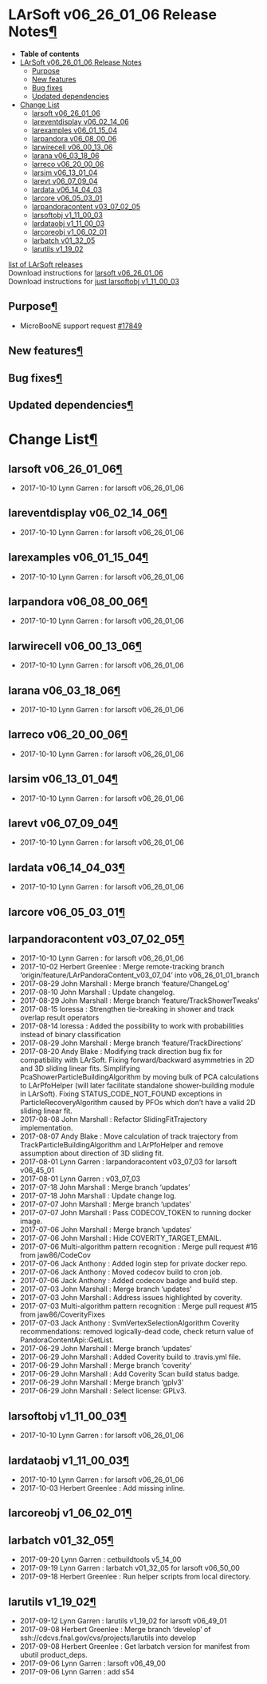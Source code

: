 LArSoft v06\_26\_01\_06 Release Notes[¶](#LArSoft-v06_26_01_06-Release-Notes)
=============================================================================

-   **Table of contents**
-   [LArSoft v06\_26\_01\_06 Release Notes](#LArSoft-v06_26_01_06-Release-Notes)
    -   [Purpose](#Purpose)
    -   [New features](#New-features)
    -   [Bug fixes](#Bug-fixes)
    -   [Updated dependencies](#Updated-dependencies)
-   [Change List](#Change-List)
    -   [larsoft v06\_26\_01\_06](#larsoft-v06_26_01_06)
    -   [lareventdisplay v06\_02\_14\_06](#lareventdisplay-v06_02_14_06)
    -   [larexamples v06\_01\_15\_04](#larexamples-v06_01_15_04)
    -   [larpandora v06\_08\_00\_06](#larpandora-v06_08_00_06)
    -   [larwirecell v06\_00\_13\_06](#larwirecell-v06_00_13_06)
    -   [larana v06\_03\_18\_06](#larana-v06_03_18_06)
    -   [larreco v06\_20\_00\_06](#larreco-v06_20_00_06)
    -   [larsim v06\_13\_01\_04](#larsim-v06_13_01_04)
    -   [larevt v06\_07\_09\_04](#larevt-v06_07_09_04)
    -   [lardata v06\_14\_04\_03](#lardata-v06_14_04_03)
    -   [larcore v06\_05\_03\_01](#larcore-v06_05_03_01)
    -   [larpandoracontent v03\_07\_02\_05](#larpandoracontent-v03_07_02_05)
    -   [larsoftobj v1\_11\_00\_03](#larsoftobj-v1_11_00_03)
    -   [lardataobj v1\_11\_00\_03](#lardataobj-v1_11_00_03)
    -   [larcoreobj v1\_06\_02\_01](#larcoreobj-v1_06_02_01)
    -   [larbatch v01\_32\_05](#larbatch-v01_32_05)
    -   [larutils v1\_19\_02](#larutils-v1_19_02)

[list of LArSoft releases](LArSoft_release_list)\
Download instructions for [larsoft v06\_26\_01\_06](http://scisoft.fnal.gov/scisoft/bundles/larsoft/v06_26_01_06/larsoft-v06_26_01_06.html)\
Download instructions for [just larsoftobj v1\_11\_00\_03](http://scisoft.fnal.gov/scisoft/bundles/larsoftobj/v1_11_00_03/larsoftobj-v1_11_00_03.html)


Purpose[¶](#Purpose)
--------------------

-   MicroBooNE support request [\#17849](/redmine/issues/17849 "Support: Request patch release larsoft v06_26_01_06 (Closed)")


New features[¶](#New-features)
------------------------------


Bug fixes[¶](#Bug-fixes)
------------------------


Updated dependencies[¶](#Updated-dependencies)
----------------------------------------------


Change List[¶](#Change-List)
============================


larsoft v06\_26\_01\_06[¶](#larsoft-v06_26_01_06)
-------------------------------------------------

-   2017-10-10 Lynn Garren : for larsoft v06\_26\_01\_06


lareventdisplay v06\_02\_14\_06[¶](#lareventdisplay-v06_02_14_06)
-----------------------------------------------------------------

-   2017-10-10 Lynn Garren : for larsoft v06\_26\_01\_06


larexamples v06\_01\_15\_04[¶](#larexamples-v06_01_15_04)
---------------------------------------------------------

-   2017-10-10 Lynn Garren : for larsoft v06\_26\_01\_06


larpandora v06\_08\_00\_06[¶](#larpandora-v06_08_00_06)
-------------------------------------------------------

-   2017-10-10 Lynn Garren : for larsoft v06\_26\_01\_06


larwirecell v06\_00\_13\_06[¶](#larwirecell-v06_00_13_06)
---------------------------------------------------------

-   2017-10-10 Lynn Garren : for larsoft v06\_26\_01\_06


larana v06\_03\_18\_06[¶](#larana-v06_03_18_06)
-----------------------------------------------

-   2017-10-10 Lynn Garren : for larsoft v06\_26\_01\_06


larreco v06\_20\_00\_06[¶](#larreco-v06_20_00_06)
-------------------------------------------------

-   2017-10-10 Lynn Garren : for larsoft v06\_26\_01\_06


larsim v06\_13\_01\_04[¶](#larsim-v06_13_01_04)
-----------------------------------------------

-   2017-10-10 Lynn Garren : for larsoft v06\_26\_01\_06


larevt v06\_07\_09\_04[¶](#larevt-v06_07_09_04)
-----------------------------------------------

-   2017-10-10 Lynn Garren : for larsoft v06\_26\_01\_06


lardata v06\_14\_04\_03[¶](#lardata-v06_14_04_03)
-------------------------------------------------

-   2017-10-10 Lynn Garren : for larsoft v06\_26\_01\_06


larcore v06\_05\_03\_01[¶](#larcore-v06_05_03_01)
-------------------------------------------------


larpandoracontent v03\_07\_02\_05[¶](#larpandoracontent-v03_07_02_05)
---------------------------------------------------------------------

-   2017-10-10 Lynn Garren : for larsoft v06\_26\_01\_06
-   2017-10-02 Herbert Greenlee : Merge remote-tracking branch ‘origin/feature/LArPandoraContent\_v03\_07\_04’ into v06\_26\_01\_01\_branch
-   2017-08-29 John Marshall : Merge branch ‘feature/ChangeLog’
-   2017-08-10 John Marshall : Update changelog.
-   2017-08-29 John Marshall : Merge branch ‘feature/TrackShowerTweaks’
-   2017-08-15 loressa : Strengthen tie-breaking in shower and track overlap result operators
-   2017-08-14 loressa : Added the possibility to work with probabilities instead of binary classification
-   2017-08-29 John Marshall : Merge branch ‘feature/TrackDirections’
-   2017-08-20 Andy Blake : Modifying track direction bug fix for compatibility with LArSoft. Fixing forward/backward asymmetries in 2D and 3D sliding linear fits. Simplifying PcaShowerParticleBuildingAlgorithm by moving bulk of PCA calculations to LArPfoHelper (will later facilitate standalone shower-building module in LArSoft). Fixing STATUS\_CODE\_NOT\_FOUND exceptions in ParticleRecoveryAlgorithm caused by PFOs which don’t have a valid 2D sliding linear fit.
-   2017-08-08 John Marshall : Refactor SlidingFitTrajectory implementation.
-   2017-08-07 Andy Blake : Move calculation of track trajectory from TrackParticleBuildingAlgorithm and LArPfoHelper and remove assumption about direction of 3D sliding fit.
-   2017-08-01 Lynn Garren : larpandoracontent v03\_07\_03 for larsoft v06\_45\_01
-   2017-08-01 Lynn Garren : v03\_07\_03
-   2017-07-18 John Marshall : Merge branch ‘updates’
-   2017-07-18 John Marshall : Update change log.
-   2017-07-07 John Marshall : Merge branch ‘updates’
-   2017-07-07 John Marshall : Pass CODECOV\_TOKEN to running docker image.
-   2017-07-06 John Marshall : Merge branch ‘updates’
-   2017-07-06 John Marshall : Hide COVERITY\_TARGET\_EMAIL.
-   2017-07-06 Multi-algorithm pattern recognition : Merge pull request \#16 from jaw86/CodeCov
-   2017-07-06 Jack Anthony : Added login step for private docker repo.
-   2017-07-06 Jack Anthony : Moved codecov build to cron job.
-   2017-07-06 Jack Anthony : Added codecov badge and build step.
-   2017-07-03 John Marshall : Merge branch ‘updates’
-   2017-07-03 John Marshall : Address issues highlighted by coverity.
-   2017-07-03 Multi-algorithm pattern recognition : Merge pull request \#15 from jaw86/CoverityFixes
-   2017-07-03 Jack Anthony : SvmVertexSelectionAlgorithm Coverity recommendations: removed logically-dead code, check return value of PandoraContentApi::GetList.
-   2017-06-29 John Marshall : Merge branch ‘updates’
-   2017-06-29 John Marshall : Added Coverity build to .travis.yml file.
-   2017-06-29 John Marshall : Merge branch ‘coverity’
-   2017-06-29 John Marshall : Add Coverity Scan build status badge.
-   2017-06-29 John Marshall : Merge branch ‘gplv3’
-   2017-06-29 John Marshall : Select license: GPLv3.


larsoftobj v1\_11\_00\_03[¶](#larsoftobj-v1_11_00_03)
-----------------------------------------------------

-   2017-10-10 Lynn Garren : for larsoft v06\_26\_01\_06


lardataobj v1\_11\_00\_03[¶](#lardataobj-v1_11_00_03)
-----------------------------------------------------

-   2017-10-10 Lynn Garren : for larsoft v06\_26\_01\_06
-   2017-10-03 Herbert Greenlee : Add missing inline.


larcoreobj v1\_06\_02\_01[¶](#larcoreobj-v1_06_02_01)
-----------------------------------------------------


larbatch v01\_32\_05[¶](#larbatch-v01_32_05)
--------------------------------------------

-   2017-09-20 Lynn Garren : cetbuildtools v5\_14\_00
-   2017-09-19 Lynn Garren : larbatch v01\_32\_05 for larsoft v06\_50\_00
-   2017-09-18 Herbert Greenlee : Run helper scripts from local directory.


larutils v1\_19\_02[¶](#larutils-v1_19_02)
------------------------------------------

-   2017-09-12 Lynn Garren : larutils v1\_19\_02 for larsoft v06\_49\_01
-   2017-09-08 Herbert Greenlee : Merge branch ‘develop’ of ssh://cdcvs.fnal.gov/cvs/projects/larutils into develop
-   2017-09-08 Herbert Greenlee : Get larbatch version for manifest from ubutil product\_deps.
-   2017-09-06 Lynn Garren : larsoft v06\_49\_00
-   2017-09-06 Lynn Garren : add s54
